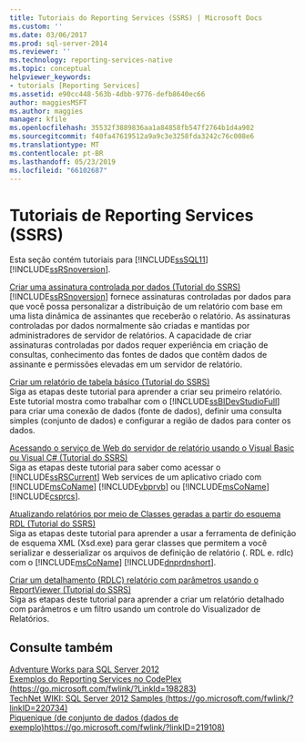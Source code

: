 ```yaml
---
title: Tutoriais do Reporting Services (SSRS) | Microsoft Docs
ms.custom: ''
ms.date: 03/06/2017
ms.prod: sql-server-2014
ms.reviewer: ''
ms.technology: reporting-services-native
ms.topic: conceptual
helpviewer_keywords:
- tutorials [Reporting Services]
ms.assetid: e90cc448-563b-4dbb-9776-defb8640ec66
author: maggiesMSFT
ms.author: maggies
manager: kfile
ms.openlocfilehash: 35532f3889836aa1a84858fb547f2764b1d4a902
ms.sourcegitcommit: f40fa47619512a9a9c3e3258fda3242c76c008e6
ms.translationtype: MT
ms.contentlocale: pt-BR
ms.lasthandoff: 05/23/2019
ms.locfileid: "66102687"
---
```

# <a name="reporting-services-tutorials-ssrs"></a>Tutoriais de Reporting Services (SSRS)
  Esta seção contém tutoriais para [!INCLUDE[ssSQL11](../includes/sssql11-md.md)] [!INCLUDE[ssRSnoversion](../includes/ssrsnoversion-md.md)].  
  
 [Criar uma assinatura controlada por dados &#40;Tutorial do SSRS&#41;](create-a-data-driven-subscription-ssrs-tutorial.md)  
 [!INCLUDE[ssRSnoversion](../includes/ssrsnoversion-md.md)] fornece assinaturas controladas por dados para que você possa personalizar a distribuição de um relatório com base em uma lista dinâmica de assinantes que receberão o relatório. As assinaturas controladas por dados normalmente são criadas e mantidas por administradores de servidor de relatórios. A capacidade de criar assinaturas controladas por dados requer experiência em criação de consultas, conhecimento das fontes de dados que contêm dados de assinante e permissões elevadas em um servidor de relatório.  
  
 [Criar um relatório de tabela básico &#40;Tutorial do SSRS&#41;](create-a-basic-table-report-ssrs-tutorial.md)  
 Siga as etapas deste tutorial para aprender a criar seu primeiro relatório. Este tutorial mostra como trabalhar com o [!INCLUDE[ssBIDevStudioFull](../includes/ssbidevstudiofull-md.md)] para criar uma conexão de dados (fonte de dados), definir uma consulta simples (conjunto de dados) e configurar a região de dados para conter os dados.  
  
 [Acessando o serviço de Web do servidor de relatório usando o Visual Basic ou Visual C&#35; &#40;Tutorial do SSRS&#41;](../tutorials/access-report-server-web-service-vb-vcsharp-ssrs-tutorial.md)  
 Siga as etapas deste tutorial para saber como acessar o [!INCLUDE[ssRSCurrent](../includes/ssrscurrent-md.md)] Web services de um aplicativo criado com [!INCLUDE[msCoName](../includes/msconame-md.md)] [!INCLUDE[vbprvb](../includes/vbprvb-md.md)] ou [!INCLUDE[msCoName](../includes/msconame-md.md)] [!INCLUDE[csprcs](../includes/csprcs-md.md)].  
  
 [Atualizando relatórios por meio de Classes geradas a partir do esquema RDL &#40;Tutorial do SSRS&#41;](../tutorials/updating-reports-using-classes-generated-from-the-rdl-schema-ssrs-tutorial.md)  
 Siga as etapas deste tutorial para aprender a usar a ferramenta de definição de esquema XML (Xsd.exe) para gerar classes que permitem a você serializar e desserializar os arquivos de definição de relatório (. RDL e. rdlc) com o [!INCLUDE[msCoName](../includes/msconame-md.md)] [!INCLUDE[dnprdnshort](../includes/dnprdnshort-md.md)].  
  
 [Criar um detalhamento &#40;RDLC&#41; relatório com parâmetros usando o ReportViewer &#40;Tutorial do SSRS&#41;](create-drillthrough-rdlc-report-with-parameters-reportviewer.md)  
 Siga as etapas deste tutorial para aprender a criar um relatório detalhado com parâmetros e um filtro usando um controle do Visualizador de Relatórios.  
  
## <a name="see-also"></a>Consulte também  
 [Adventure Works para SQL Server 2012](https://go.microsoft.com/fwlink/?LinkId=245471)   
 [Exemplos do Reporting Services no CodePlex (https://go.microsoft.com/fwlink/?LinkId=198283)](https://go.microsoft.com/fwlink/?LinkId=198283)   
 [TechNet WIKI: SQL Server 2012 Samples (https://go.microsoft.com/fwlink/?linkID=220734)](https://go.microsoft.com/fwlink/?linkID=220734)   
 [Piquenique (de conjunto de dados (dados de exemplo)https://go.microsoft.com/fwlink/?linkID=219108)](https://go.microsoft.com/fwlink/?linkID=219108)  
  
  
